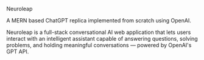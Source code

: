 Neuroleap

A MERN based ChatGPT replica implemented from scratch using OpenAI.

Neuroleap is a full-stack conversational AI web application that lets users interact with an intelligent assistant capable of answering questions, solving problems, and holding meaningful conversations — powered by OpenAI's GPT API.
